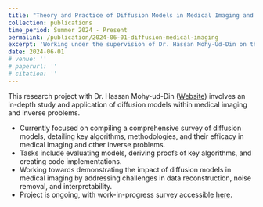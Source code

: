 ```yaml
---
title: "Theory and Practice of Diffusion Models in Medical Imaging and Inverse Problems"
collection: publications
time_period: Summer 2024 - Present
permalink: /publication/2024-06-01-diffusion-medical-imaging
excerpt: 'Working under the supervision of Dr. Hassan Mohy-Ud-Din on the theoretical and practical aspects of diffusion models with applications in medical imaging and inverse problems. This ongoing work includes survey compilation, analysis, and implementation of diffusion models to solve complex inverse problems in medical contexts.'
date: 2024-06-01
# venue: ''
# paperurl: ''
# citation: ''
---
```

This research project with Dr. Hassan Mohy-ud-Din ([Website](https://web.lums.edu.pk/~hmd/)) involves an in-depth study and application of diffusion models within medical imaging and inverse problems.

- Currently focused on compiling a comprehensive survey of diffusion models, detailing key algorithms, methodologies, and their efficacy in medical imaging and other inverse problems.
- Tasks include evaluating models, deriving proofs of key algorithms, and creating code implementations.
- Working towards demonstrating the impact of diffusion models in medical imaging by addressing challenges in data reconstruction, noise removal, and interpretability.
- Project is ongoing, with work-in-progress survey accessible [here](https://drive.google.com/drive/folders/1D-vG6jOiDuBTMg74H26bAwi5SuM7A1tS?usp=sharing).
